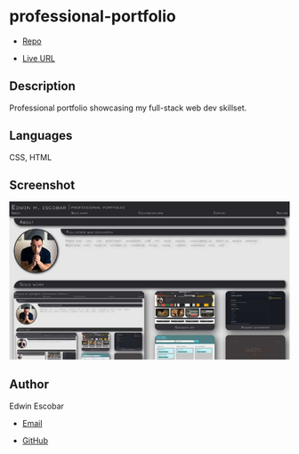 
# professional-portfolio

  * [Repo](https://github.com/escowin/professional-portfolio)

  * [Live URL](https://escowin.github.io/professional-portfolio)
  
## Description

  Professional portfolio showcasing my full-stack web dev skillset.

## Languages

  CSS, HTML

## Screenshot

  ![screenshot](./assets/images/app-professional-portfolio.jpg)

## Author

  Edwin Escobar

  * [Email](mailto:edwin@escowinart.com)

  * [GitHub](https://github.com/escowin)
